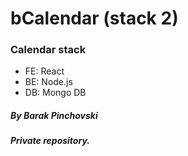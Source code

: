 # bCalendar (stack 2)

### Calendar stack
- FE: React
- BE: Node.js
- DB:  Mongo DB

##### By Barak Pinchovski
##### Private repository.   